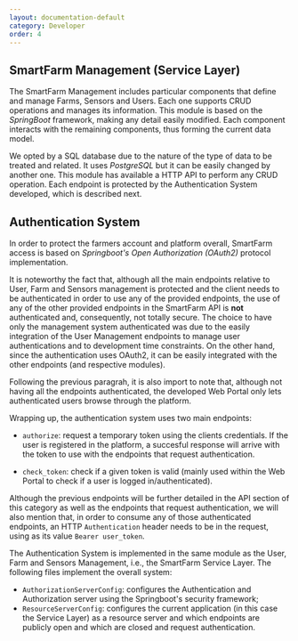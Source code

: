 ```yaml
---
layout: documentation-default
category: Developer
order: 4
---
```


## SmartFarm Management (Service Layer)

The SmartFarm Management includes particular components that define and manage
Farms, Sensors and Users. Each one supports CRUD operations and manages
its information. This module is based on the *SpringBoot* framework, making any
detail easily modified. Each component interacts with the remaining components,
thus forming the current data model.

We opted by a SQL database due to the nature of the type of data to be treated
and related. It uses *PostgreSQL* but it can be easily changed by another one.
This module has available a HTTP API to perform any CRUD operation.
Each endpoint is protected by the Authentication System developed,
which is described next.

## Authentication System

In order to protect the farmers account and platform overall, SmartFarm access
is based on *Springboot's Open Authorization (OAuth2)* protocol implementation.

It is noteworthy the fact that, although all the main endpoints relative to
User, Farm and Sensors management is protected and the client needs to be
authenticated in order to use any of the provided endpoints, the use of any of
the other provided endpoints in the SmartFarm API is **not** authenticated and,
consequently, not totally secure. The choice to have only the management system
authenticated was due to the easily integration of the User Management endpoints
to manage user authentications and to development time constraints.
On the other hand, since the authentication uses OAuth2, it can be easily
integrated with the other endpoints (and respective modules).

Following the previous paragrah, it is also import to note that, although not
having all the endpoints authenticated, the developed Web Portal only lets
authenticated users browse through the platform.

Wrapping up, the authentication system uses two main endpoints:

* `authorize`: request a temporary token using the clients credentials. If the
user is registered in the platform, a succesful response will arrive with the
token to use with the endpoints that request authentication.

* `check_token`: check if a given token is valid (mainly used within the Web
Portal to check if a user is logged in/authenticated).

Although the previous endpoints will be further detailed in the API section of
this category as well as the endpoints that request authentication, we will also
mention that, in order to consume any of those authenticated endpoints, an HTTP
`Authentication` header needs to be in the request, using as its value
`Bearer user_token`.

The Authentication System is implemented in the same module as the User, Farm
and Sensors Management, i.e., the SmartFarm Service Layer.
The following files implement the overall system:

* `AuthorizationServerConfig`: configures the Authentication and Authorization
server using the Springboot's security framework;
* `ResourceServerConfig`: configures the current application (in this case the
Service Layer) as a resource server and which endpoints are publicly open and
which are closed and request authentication.